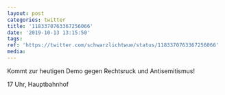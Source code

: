 ```yaml
---
layout: post
categories: twitter
title: '1183370763367256066'
date: '2019-10-13 13:15:50'
tags: 
ref: 'https://twitter.com/schwarzlichtwue/status/1183370763367256066'
media:
---
```

Kommt zur heutigen Demo gegen Rechtsruck und Antisemitismus!

17 Uhr, Hauptbahnhof 